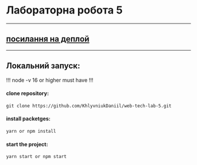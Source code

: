 # Лабораторна робота 5
____
## [посилання на деплой](https://khlyvniuk-daniil-web-programming-lab-5.netlify.app/)
____

## Локальний запуск:

!!! node -v 16 or higher must have !!!
 
#### clone repository: 
    git clone https://github.com/KhlyvniukDaniil/web-tech-lab-5.git
#### install packetges:     
    yarn or npm install
#### start the project:
    yarn start or npm start

